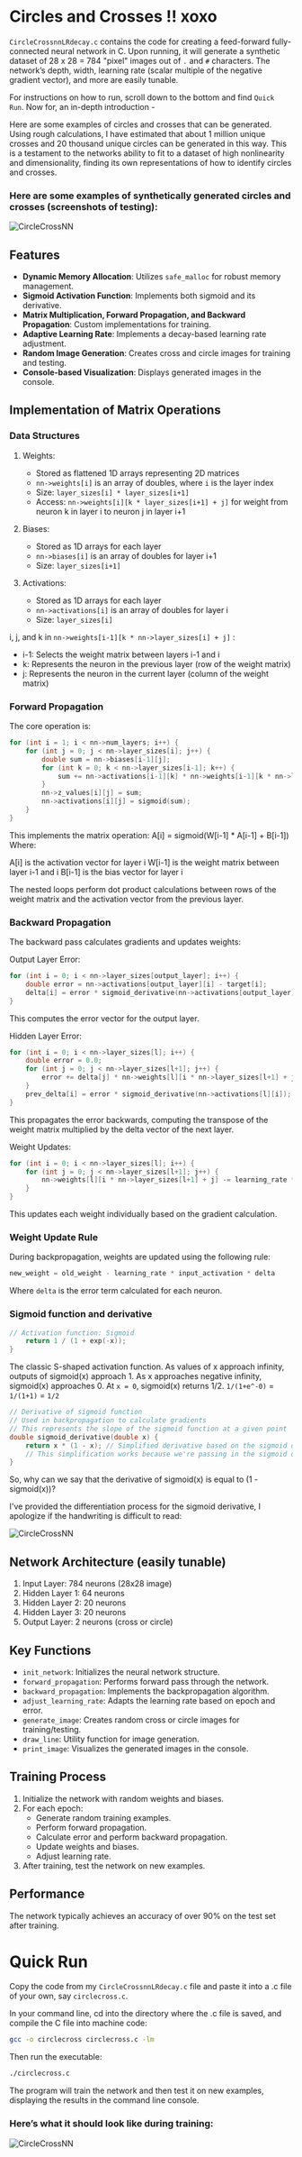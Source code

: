 # Circles and Crosses !! xoxo

`CircleCrossnnLRdecay.c` contains the code for creating a feed-forward fully-connected neural network in C. Upon running, it will generate a synthetic dataset of 28 x 28 = 784 "pixel" images out of `.` and `#` characters. The network’s depth, width, learning rate (scalar multiple of the negative gradient vector), and more are easily tunable.

For instructions on how to run, scroll down to the bottom and find `Quick Run`. Now for, an in-depth introduction -

Here are some examples of circles and crosses that can be generated. Using rough calculations, I have estimated that about 1 million unique crosses and 20 thousand unique circles can be generated in this way. This is a testament to the networks ability to fit to a dataset of high nonlinearity and dimensionality, finding its own representations of how to identify circles and crosses.

### Here are some examples of synthetically generated circles and crosses (screenshots of testing):  

![CircleCrossNN](X0X0.png)

## Features

- **Dynamic Memory Allocation**: Utilizes `safe_malloc` for robust memory management.
- **Sigmoid Activation Function**: Implements both sigmoid and its derivative.
- **Matrix Multiplication, Forward Propagation, and Backward Propagation**: Custom implementations for training.
- **Adaptive Learning Rate**: Implements a decay-based learning rate adjustment.
- **Random Image Generation**: Creates cross and circle images for training and testing.
- **Console-based Visualization**: Displays generated images in the console.

## Implementation of Matrix Operations 

### Data Structures

1. Weights:
   - Stored as flattened 1D arrays representing 2D matrices
   - `nn->weights[i]` is an array of doubles, where `i` is the layer index
   - Size: `layer_sizes[i] * layer_sizes[i+1]`
   - Access: `nn->weights[i][k * layer_sizes[i+1] + j]` for weight from neuron k in layer i to neuron j in layer i+1

2. Biases:
   - Stored as 1D arrays for each layer
   - `nn->biases[i]` is an array of doubles for layer i+1
   - Size: `layer_sizes[i+1]`

3. Activations:
   - Stored as 1D arrays for each layer
   - `nn->activations[i]` is an array of doubles for layer i
   - Size: `layer_sizes[i]`

i, j, and k in  `nn->weights[i-1][k * nn->layer_sizes[i] + j]` :

* i-1: Selects the weight matrix between layers i-1 and i
* k: Represents the neuron in the previous layer (row of the weight matrix)
* j: Represents the neuron in the current layer (column of the weight matrix)

### Forward Propagation

The core operation is:
```c
for (int i = 1; i < nn->num_layers; i++) {
    for (int j = 0; j < nn->layer_sizes[i]; j++) {
        double sum = nn->biases[i-1][j];
        for (int k = 0; k < nn->layer_sizes[i-1]; k++) {
            sum += nn->activations[i-1][k] * nn->weights[i-1][k * nn->layer_sizes[i] + j];
        }
        nn->z_values[i][j] = sum;
        nn->activations[i][j] = sigmoid(sum);
    }
}
```

This implements the matrix operation:
A[i] = sigmoid(W[i-1] * A[i-1] + B[i-1])
Where:

A[i] is the activation vector for layer i
W[i-1] is the weight matrix between layer i-1 and i
B[i-1] is the bias vector for layer i

The nested loops perform dot product calculations between rows of the weight matrix and the activation vector from the previous layer.

### Backward Propagation

The backward pass calculates gradients and updates weights:

Output Layer Error:

```c
for (int i = 0; i < nn->layer_sizes[output_layer]; i++) {
    double error = nn->activations[output_layer][i] - target[i];
    delta[i] = error * sigmoid_derivative(nn->activations[output_layer][i]);
}
```
This computes the error vector for the output layer.

Hidden Layer Error:

```c
for (int i = 0; i < nn->layer_sizes[l]; i++) {
    double error = 0.0;
    for (int j = 0; j < nn->layer_sizes[l+1]; j++) {
        error += delta[j] * nn->weights[l][i * nn->layer_sizes[l+1] + j];
    }
    prev_delta[i] = error * sigmoid_derivative(nn->activations[l][i]);
}
```

This propagates the error backwards, computing the transpose of the weight matrix multiplied by the delta vector of the next layer.

Weight Updates:

```c
for (int i = 0; i < nn->layer_sizes[l]; i++) {
    for (int j = 0; j < nn->layer_sizes[l+1]; j++) {
        nn->weights[l][i * nn->layer_sizes[l+1] + j] -= learning_rate * nn->activations[l][i] * delta[j];
    }
}
```

This updates each weight individually based on the gradient calculation.

### Weight Update Rule

During backpropagation, weights are updated using the following rule:

```c
new_weight = old_weight - learning_rate * input_activation * delta
```

Where `delta` is the error term calculated for each neuron.

### Sigmoid function and derivative

```c
// Activation function: Sigmoid
    return 1 / (1 + exp(-x));
}
```
The classic S-shaped activation function. As values of x approach infinity, outputs of sigmoid(x) approach 1. As x approaches negative infinity, sigmoid(x) approaches 0. At `x = 0`, sigmoid(x) returns 1/2. `1/(1+e^-0)` = `1/(1+1)` = `1/2`

```c
// Derivative of sigmoid function
// Used in backpropagation to calculate gradients
// This represents the slope of the sigmoid function at a given point
double sigmoid_derivative(double x) {
    return x * (1 - x); // Simplified derivative based on the sigmoid output
    // This simplification works because we're passing in the sigmoid output, not the input
}
```

So, why can we say that the derivative of sigmoid(x) is equal to (1 - sigmoid(x))?

I've provided the differentiation process for the sigmoid derivative, I apologize if the handwriting is difficult to read:

![CircleCrossNN](Notebook.jpg)

## Network Architecture (easily tunable)

1. Input Layer: 784 neurons (28x28 image)
2. Hidden Layer 1: 64 neurons
3. Hidden Layer 2: 20 neurons
4. Hidden Layer 3: 20 neurons
5. Output Layer: 2 neurons (cross or circle)

## Key Functions

- `init_network`: Initializes the neural network structure.
- `forward_propagation`: Performs forward pass through the network.
- `backward_propagation`: Implements the backpropagation algorithm.
- `adjust_learning_rate`: Adapts the learning rate based on epoch and error.
- `generate_image`: Creates random cross or circle images for training/testing.
- `draw_line`: Utility function for image generation.
- `print_image`: Visualizes the generated images in the console.

## Training Process

1. Initialize the network with random weights and biases.
2. For each epoch:
   - Generate random training examples.
   - Perform forward propagation.
   - Calculate error and perform backward propagation.
   - Update weights and biases.
   - Adjust learning rate.
3. After training, test the network on new examples.

## Performance

The network typically achieves an accuracy of over 90% on the test set after training.

# Quick Run

Copy the code from my `CircleCrossnnLRdecay.c` file and paste it into a .c file of your own, say `circlecross.c`.

In your command line, cd into the directory where the .c file is saved, and compile the C file into machine code:

```bash
gcc -o circlecross circlecross.c -lm
```

Then run the executable:

```bash
./circlecross.c
```

The program will train the network and then test it on new examples, displaying the results in the command line console.

### Here’s what it should look like during training: 

![CircleCrossNN](training.png)




